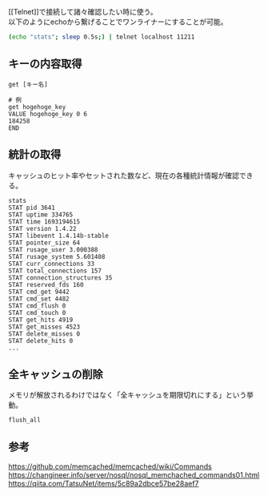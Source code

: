 [[Telnet]]で接続して諸々確認したい時に使う。  
以下のようにechoから繋げることでワンライナーにすることが可能。
```bash
(echo "stats"; sleep 0.5s;) | telnet localhost 11211
```

## キーの内容取得
```telnet
get [キー名]

# 例
get hogehoge_key          
VALUE hogehoge_key 0 6
184258
END
```

## 統計の取得
キャッシュのヒット率やセットされた数など、現在の各種統計情報が確認できる。
```telnet
stats
STAT pid 3641
STAT uptime 334765
STAT time 1693194615
STAT version 1.4.22
STAT libevent 1.4.14b-stable
STAT pointer_size 64
STAT rusage_user 3.000388
STAT rusage_system 5.601408
STAT curr_connections 33
STAT total_connections 157
STAT connection_structures 35
STAT reserved_fds 160
STAT cmd_get 9442
STAT cmd_set 4482
STAT cmd_flush 0
STAT cmd_touch 0
STAT get_hits 4919
STAT get_misses 4523
STAT delete_misses 0
STAT delete_hits 0
...
```

## 全キャッシュの削除
メモリが解放されるわけではなく「全キャッシュを期限切れにする」という挙動。
```telnet
flush_all
```

## 参考
https://github.com/memcached/memcached/wiki/Commands  
https://changineer.info/server/nosql/nosql_memchached_commands01.html  
https://qiita.com/TatsuNet/items/5c89a2dbce57be28aef7